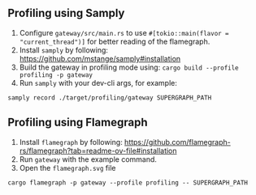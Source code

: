 ## Profiling using Samply


1. Configure `gateway/src/main.rs` to use `#[tokio::main(flavor = "current_thread")]` for better reading of the flamegraph.
2. Install `samply` by following: https://github.com/mstange/samply#installation
3. Build the gateway in profiling mode using: `cargo build --profile profiling -p gateway`
4. Run `samply` with your dev-cli args, for example:

```
samply record ./target/profiling/gateway SUPERGRAPH_PATH
```

## Profiling using Flamegraph

1. Install `flamegraph` by following: https://github.com/flamegraph-rs/flamegraph?tab=readme-ov-file#installation
2. Run `gateway` with the example command.
3. Open the `flamegraph.svg` file

```
cargo flamegraph -p gateway --profile profiling -- SUPERGRAPH_PATH
```
